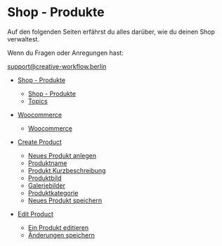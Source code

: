 # Shop - Produkte

Auf den folgenden Seiten erfährst du alles darüber, wie du deinen Shop verwaltest.

Wenn du Fragen oder Anregungen hast:

[support@creative-workflow.berlin](mailto:support@creative-workflow.berlin)

  - [Shop - Produkte](./00_index) 
     - [Shop - Produkte](./00_index/00_teaser.md) 
     - [Topics](./00_index/01_topics.md) 

  - [Woocommerce](./01_woocommerce) 
     - [Woocommerce](./01_woocommerce/01_basic.md) 

  - [Create Product](./02_create_product) 
     - [Neues Produkt anlegen](./02_create_product/01_create.md) 
     - [Produktname](./02_create_product/02_title.md) 
     - [Produkt Kurzbeschreibung](./02_create_product/03_short_description.md) 
     - [Produktbild](./02_create_product/04_product_image.md) 
     - [Galeriebilder](./02_create_product/05_gallery_image.md) 
     - [Produktkategorie](./02_create_product/06_category.md) 
     - [Neues Produkt speichern](./02_create_product/07_save.md) 

  - [Edit Product](./03_edit_product) 
     - [Ein Produkt editieren](./03_edit_product/01_edit.md) 
     - [Änderungen speichern](./03_edit_product/02_save.md) 

